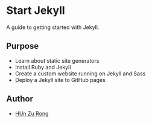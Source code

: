 # Start Jekyll

A guide to getting started with Jekyll.

## Purpose

- Learn about static site generators
- Install Ruby and Jekyll
- Create a custom website running on Jekyll and Sass
- Deploy a Jekyll site to GitHub pages

## Author
- [HUn Zu Rong](https://github.com/00ZRHun)
